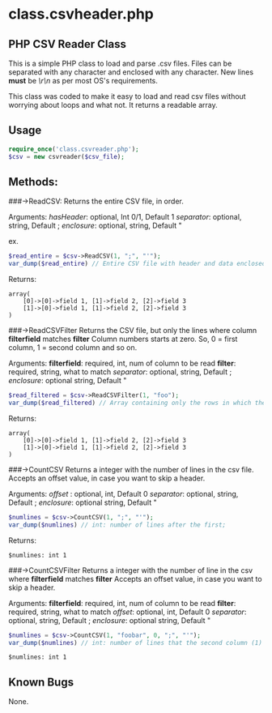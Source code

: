 # class.csvheader.php

## PHP CSV Reader Class

This is a simple PHP class to load and parse .csv files. 
Files can be separated with any character and enclosed with any character. 
New lines **must** be _\r\n_ as per most OS's requirements. 

This class was coded to make it easy to load and read csv files without worrying about loops and what not.
It returns a readable array. 

## Usage 
```php
require_once('class.csvreader.php');
$csv = new csvreader($csv_file);
```

## Methods:
###->ReadCSV:
Returns the entire CSV file, in order. 

Arguments:
_hasHeader_: optional, Int 0/1, Default 1
_separator_: optional, string, Default ;
 _enclosure_: optional, string, Default "

 ex.
```php
$read_entire = $csv->ReadCSV(1, ";", "'");
var_dump($read_entire) // Entire CSV file with header and data enclosed by "", while separated by ;
```
Returns:
```
array(
	[0]->[0]->field 1, [1]->field 2, [2]->field 3
	[1]->[0]->field 1, [1]->field 2, [2]->field 3
)
```


###->ReadCSVFilter
Returns the CSV file, but only the lines where column **filterfield** matches **filter**
Column numbers starts at zero. So, 0 = first column, 1 = second column and so on.

Arguments:
**filterfield**: required, int, num of column to be read
**filter**: required, string, what to match
_separator_: optional, string, Default ;
_enclosure_: optional string, Default "

```php
$read_filtered = $csv->ReadCSVFilter(1, "foo");
var_dump($read_filtered) // Array containing only the rows in which the column 1 (second column) has the value "foo"
```

Returns:
```
array(
	[0]->[0]->field 1, [1]->field 2, [2]->field 3
	[1]->[0]->field 1, [1]->field 2, [2]->field 3
)
```

###->CountCSV
Returns a integer with the number of lines in the csv file. 
Accepts an offset value, in case you want to skip a header.

Arguments:
_offset_ : optional, int, Default 0
_separator_: optional, string, Default ;
_enclosure_: optional string, Default "

```php
$numlines = $csv->CountCSV(1, ";", "'");
var_dump($numlines) // int: number of lines after the first;
```

Returns:
```
$numlines: int 1
```


###->CountCSVFilter
Returns a integer with the number of line in the csv where **filterfield** matches **filter**
Accepts an offset value, in case you want to skip a header.

Arguments:
**filterfield**: required, int, num of column to be read
**filter**: required, string, what to match
_offset_: optional, int, Default 0
_separator_: optional, string, Default ;
_enclosure_: optional string, Default "

```php
$numlines = $csv->CountCSV(1, "foobar", 0, ";", "'");
var_dump($numlines) // int: number of lines that the second column (1) has the content "foobar"
```

```
$numlines: int 1
```


## Known Bugs 
None. 